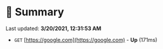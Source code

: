 # 📖 Summary
Last updated: **3/20/2021, 12:31:53 AM**

- `GET` [https://google.com](https://google.com) - **Up** (171ms)
